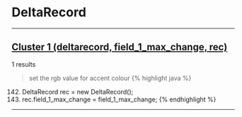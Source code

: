 # DeltaRecord

***

## [Cluster 1 (deltarecord, field_1_max_change, rec)](./1)
1 results
> set the rgb value for accent colour 
{% highlight java %}
142. DeltaRecord rec = new DeltaRecord();
143. rec.field_1_max_change = field_1_max_change;
{% endhighlight %}

***

